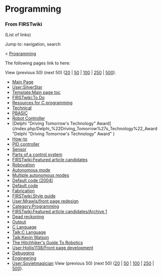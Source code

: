 # Programming

### From FIRSTwiki

(List of links)

Jump to: navigation, search

&lt; [Programming](/index.php?title=Programming&redirect=no "Programming" )  

The following pages link to here:

View (previous 50) (next 50)
([20](/index.php?title=Special:Whatlinkshere/Programming&limit=20&from=0
"Special:Whatlinkshere/Programming" ) |
[50](/index.php?title=Special:Whatlinkshere/Programming&limit=50&from=0
"Special:Whatlinkshere/Programming" ) |
[100](/index.php?title=Special:Whatlinkshere/Programming&limit=100&from=0
"Special:Whatlinkshere/Programming" ) |
[250](/index.php?title=Special:Whatlinkshere/Programming&limit=250&from=0
"Special:Whatlinkshere/Programming" ) |
[500](/index.php?title=Special:Whatlinkshere/Programming&limit=500&from=0
"Special:Whatlinkshere/Programming" )).

  * [Main Page](/index.php/Main_Page "Main Page" )
  * [User:SilverStar](/index.php/User:SilverStar "User:SilverStar" )
  * [Template:Main page toc](/index.php/Template:Main_page_toc "Template:Main page toc" )
  * [FIRSTwiki:To Do](/index.php/FIRSTwiki:To_Do "FIRSTwiki:To Do" )
  * [Resources for C programming](/index.php/Resources_for_C_programming "Resources for C programming" )
  * [Technical](/index.php/Technical "Technical" )
  * [PBASIC](/index.php/PBASIC "PBASIC" )
  * [Robot Controller](/index.php/Robot_Controller "Robot Controller" )
  * [Delphi "Driving Tomorrow's Technology" Award](/index.php/Delphi_%22Driving_Tomorrow%27s_Technology%22_Award "Delphi "Driving Tomorrow's Technology" Award" )
  * [How-to](/index.php/How-to "How-to" )
  * [PID controller](/index.php/PID_controller "PID controller" )
  * [Sensor](/index.php/Sensor "Sensor" )
  * [Parts of a control system](/index.php/Parts_of_a_control_system "Parts of a control system" )
  * [FIRSTwiki:Featured article candidates](/index.php/FIRSTwiki:Featured_article_candidates "FIRSTwiki:Featured article candidates" )
  * [Robovation](/index.php/Robovation "Robovation" )
  * [Autonomous mode](/index.php/Autonomous_mode "Autonomous mode" )
  * [Multiple autonomous modes](/index.php/Multiple_autonomous_modes "Multiple autonomous modes" )
  * [Default code (2004)](/index.php/Default_code_%282004%29 "Default code \(2004\)" )
  * [Default code](/index.php/Default_code "Default code" )
  * [Fabrication](/index.php/Fabrication "Fabrication" )
  * [FIRSTwiki:Style guide](/index.php/FIRSTwiki:Style_guide "FIRSTwiki:Style guide" )
  * [User:Mrawls/front page redesign](/index.php/User:Mrawls/front_page_redesign "User:Mrawls/front page redesign" )
  * [Category:Programming](/index.php/Category:Programming "Category:Programming" )
  * [FIRSTwiki:Featured article candidates/Archive 1](/index.php/FIRSTwiki:Featured_article_candidates/Archive_1 "FIRSTwiki:Featured article candidates/Archive 1" )
  * [Dead reckoning](/index.php/Dead_reckoning "Dead reckoning" )
  * [Output](/index.php/Output "Output" )
  * [C Language](/index.php/C_Language "C Language" )
  * [Talk:C Language](/index.php/Talk:C_Language "Talk:C Language" )
  * [Talk:Kevin Watson](/index.php/Talk:Kevin_Watson "Talk:Kevin Watson" )
  * [The Hitchhiker's Guide To Robotics](/index.php/The_Hitchhiker%27s_Guide_To_Robotics "The Hitchhiker's Guide To Robotics" )
  * [User:Hollis1138/Front page development](/index.php/User:Hollis1138/Front_page_development "User:Hollis1138/Front page development" )
  * [Debugging](/index.php/Debugging "Debugging" )
  * [Engineering](/index.php/Engineering "Engineering" )
  * [User:Sovietmagician](/index.php/User:Sovietmagician "User:Sovietmagician" )
View (previous 50) (next 50)
([20](/index.php?title=Special:Whatlinkshere/Programming&limit=20&from=0
"Special:Whatlinkshere/Programming" ) |
[50](/index.php?title=Special:Whatlinkshere/Programming&limit=50&from=0
"Special:Whatlinkshere/Programming" ) |
[100](/index.php?title=Special:Whatlinkshere/Programming&limit=100&from=0
"Special:Whatlinkshere/Programming" ) |
[250](/index.php?title=Special:Whatlinkshere/Programming&limit=250&from=0
"Special:Whatlinkshere/Programming" ) |
[500](/index.php?title=Special:Whatlinkshere/Programming&limit=500&from=0
"Special:Whatlinkshere/Programming" )).

